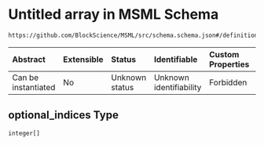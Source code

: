 # Untitled array in MSML Schema

```txt
https://github.com/BlockScience/MSML/src/schema.schema.json#/definitions/Wiring/properties/optional_indices
```



| Abstract            | Extensible | Status         | Identifiable            | Custom Properties | Additional Properties | Access Restrictions | Defined In                                                                                    |
| :------------------ | :--------- | :------------- | :---------------------- | :---------------- | :-------------------- | :------------------ | :-------------------------------------------------------------------------------------------- |
| Can be instantiated | No         | Unknown status | Unknown identifiability | Forbidden         | Allowed               | none                | [schema.schema.json\*](../../out/math_spec_mapping/schema.schema.json "open original schema") |

## optional\_indices Type

`integer[]`
